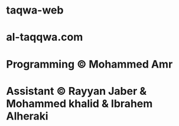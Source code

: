 # taqwa-web
# al-taqqwa.com
# Programming © Mohammed Amr
# Assistant © Rayyan Jaber & Mohammed khalid & Ibrahem Alheraki
